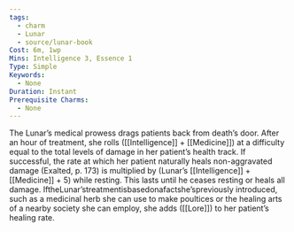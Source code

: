 ```yaml
---
tags:
  - charm
  - Lunar
  - source/lunar-book
Cost: 6m, 1wp
Mins: Intelligence 3, Essence 1
Type: Simple
Keywords:
  - None
Duration: Instant
Prerequisite Charms:
  - None
---
```

The Lunar’s medical prowess drags patients back from death’s door. After an hour of treatment, she rolls ([[Intelligence]] + [[Medicine]]) at a difficulty equal to the total levels of damage in her patient’s health track. If successful, the rate at which her patient naturally heals non-aggravated damage (Exalted, p. 173) is multiplied by (Lunar’s [[Intelligence]] + [[Medicine]] + 5) while resting. This lasts until he ceases resting or heals all damage. IftheLunar’streatmentisbasedonafactshe’spreviously introduced, such as a medicinal herb she can use to make poultices or the healing arts of a nearby society she can employ, she adds ([[Lore]]) to her patient’s healing rate.